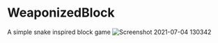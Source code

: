 # WeaponizedBlock
 A simple snake inspired block game
 ![Screenshot 2021-07-04 130342](https://user-images.githubusercontent.com/68354546/124382548-51455400-dcc8-11eb-86c4-7ec56c21247f.png)
